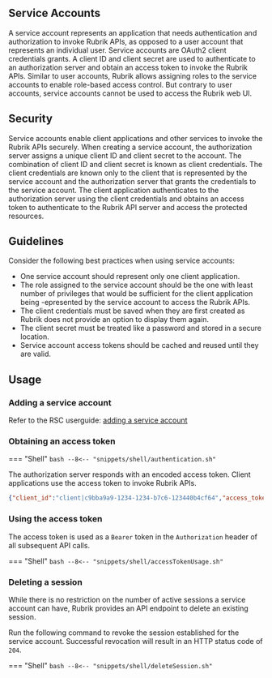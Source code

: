 
## Service Accounts
A service account represents an application that needs authentication and authorization to invoke Rubrik APIs, as opposed to a user account that represents an individual user. Service accounts are OAuth2 client credentials grants. A client ID and client secret are used to authenticate to an authorization server and obtain an access token to invoke the Rubrik APIs. Similar to user accounts, Rubrik allows assigning roles to the service accounts to enable role-based access control. But contrary to user accounts, service accounts cannot be used to access the Rubrik web UI.

## Security
Service accounts enable client applications and other services to invoke the Rubrik APIs securely. When creating a service account, the authorization server assigns a unique client ID and client secret to the account. The combination of client ID and client secret is known as client credentials. The client credentials are known only to the client that is represented by the service account and the authorization server that grants the credentials to the service account. The client application authenticates to the authorization server using the client credentials and obtains an access token to authenticate to the Rubrik API server and access the protected resources.

## Guidelines
Consider the following best practices when using service accounts:

  - One service account should represent only one client application.
  - The role assigned to the service account should be the one with least number of privileges that would be sufficient for the client application being   -epresented by the service account to access the Rubrik APIs.
  - The client credentials must be saved when they are first created as Rubrik does not provide an option to display them again.
  - The client secret must be treated like a password and stored in a secure location.
  - Service account access tokens should be cached and reused until they are valid.

## Usage

### Adding a service account
Refer to the RSC userguide: [adding a service account](https://docs.rubrik.com/en-us/saas/saas/adding_a_service_account.html)

### Obtaining an access token
=== "Shell"
    ```bash
    --8<-- "snippets/shell/authentication.sh"
    ```

The authorization server responds with an encoded access token. Client applications use the access token to invoke Rubrik APIs.

```json
{"client_id":"client|c9bba9a9-1234-1234-b7c6-123440b4cf64","access_token":"eyJ...","expires_in":43200}
```

### Using the access token

The access token is used as a `Bearer` token in the `Authorization` header of all subsequent API calls.

=== "Shell"
    ```bash
    --8<-- "snippets/shell/accessTokenUsage.sh"
    ```

### Deleting a session
While there is no restriction on the number of active sessions a service account can have, Rubrik provides an API endpoint to delete an existing session.

Run the following command to revoke the session established for the service account. Successful revocation will result in an HTTP status code of `204`.

=== "Shell"
    ```bash
    --8<-- "snippets/shell/deleteSession.sh"
    ```